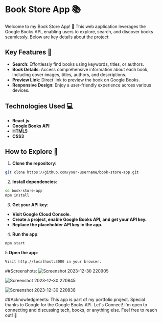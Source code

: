 # Book Store App 📚

Welcome to my Book Store App! 🚀 This web application leverages the Google Books API, enabling users to explore, search, and discover books seamlessly. Below are key details about the project:

## Key Features 🌟

- **Search**: Effortlessly find books using keywords, titles, or authors.
- **Book Details**: Access comprehensive information about each book, including cover images, titles, authors, and descriptions.
- **Preview Link**: Direct link to preview the book on Google Books.
- **Responsive Design**: Enjoy a user-friendly experience across various devices.

## Technologies Used 💻

- **React.js**
- **Google Books API**
- **HTML5**
- **CSS3**

## How to Explore 🚀

1. **Clone the repository**:

```bash
git clone https://github.com/your-username/book-store-app.git
```
2. **Install dependencies**:
   
```bash
cd book-store-app
npm install
```
3. **Get your API key**:

- **Visit Google Cloud Console.**
- **Create a project, enable Google Books API, and get your API key.**
- **Replace the placeholder API key in the app.**

4. **Run the app**:
    
```bash
npm start
```

5.**Open the app**:
```bash
Visit http://localhost:3000 in your browser.
```

##Screenshots:
![Screenshot 2023-12-30 220905](https://github.com/lordbakyarou/BookStore/assets/70631103/f57ab404-6cb0-4f21-8f18-2127fc411884)


![Screenshot 2023-12-30 220845](https://github.com/lordbakyarou/BookStore/assets/70631103/6fc0169e-568a-49d3-b395-db8330d777a6)


![Screenshot 2023-12-30 220836](https://github.com/lordbakyarou/BookStore/assets/70631103/7fc6ea08-d220-4c66-9c87-3e9040393cf8)


##Acknowledgments:
This app is part of my portfolio project.
Special thanks to Google for the Google Books API.
Let's Connect!
I'm open to connecting and discussing tech, books, or anything else. Feel free to reach out! 👋
